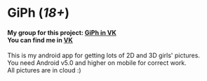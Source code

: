 <h1>GiPh (<i>18+</i>)</h1>
<h4>My group for this project: <a href="https://vk.com/gi_ph">GiPh in VK</a><br>
You can find me in <a href="https://vk.com/vladikvasilyev">VK</a></h4>
<p>This is my android app for getting lots of 2D and 3D girls' pictures.<br>
You need Android v5.0 and higher on mobile for correct work.<br>
All pictures are in cloud :)</p>